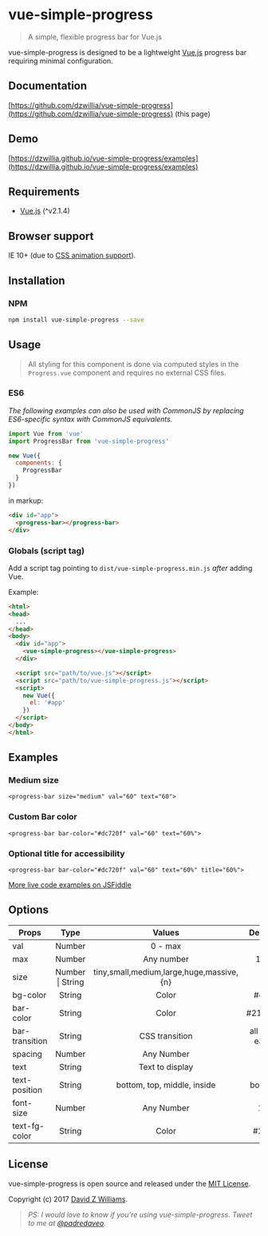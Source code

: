 # vue-simple-progress
> A simple, flexible progress bar for Vue.js

vue-simple-progress is designed to be a lightweight [Vue.js](http://vuejs.org) progress bar requiring minimal configuration.

## Documentation

[https://github.com/dzwillia/vue-simple-progress](https://github.com/dzwillia/vue-simple-progress) (this page)

## Demo

[https://dzwillia.github.io/vue-simple-progress/examples](https://dzwillia.github.io/vue-simple-progress/examples)

## Requirements
* [Vue.js](http://vuejs.org/) (^v2.1.4)

## Browser support
IE 10+ (due to [CSS animation support](https://caniuse.com/#feat=css-animation)).

## Installation

### NPM

```bash
npm install vue-simple-progress --save
```

## Usage
> All styling for this component is done via computed styles in the `Progress.vue` component and requires no external CSS files.

### ES6

*The following examples can also be used with CommonJS by replacing ES6-specific syntax with CommonJS equivalents.*

```js
import Vue from 'vue'
import ProgressBar from 'vue-simple-progress'

new Vue({
  components: {
    ProgressBar
  }
})
```

in markup:

```html
<div id="app">
  <progress-bar></progress-bar>
</div>
```

### Globals (script tag)

Add a script tag pointing to `dist/vue-simple-progress.min.js` *after* adding Vue.

Example:

```html
<html>
<head>
  ...
</head>
<body>
  <div id="app">
    <vue-simple-progress></vue-simple-progress>
  </div>

  <script src="path/to/vue.js"></script>
  <script src="path/to/vue-simple-progress.js"></script>
  <script>
    new Vue({
      el: '#app'
    })
  </script>
</body>
</html>
```

## Examples

### Medium size
```
<progress-bar size="medium" val="60" text="60">
```

### Custom Bar color
```
<progress-bar bar-color="#dc720f" val="60" text="60%">
```

### Optional title for accessibility
```
<progress-bar bar-color="#dc720f" val="60" text="60%" title="60%">
```

[More live code examples on JSFiddle](http://jsfiddle.net/dzwillia/47pvcjs9)

## Options
| Props          | Type             | Values                                   | Default |
| -------------- |:----------------:|:----------------------------------------:| :-----: |
| val            | Number           | 0 - max                                  | 0       |
| max            | Number           | Any number                               | 100     |
| size           | Number \| String | tiny,small,medium,large,huge,massive,{n} | 3       |
| bg-color       | String           | Color                                    | #eee    |
| bar-color      | String           | Color                                    | #2196f3 |
| bar-transition | String           | CSS transition                     | all 0.5s ease |
| spacing        | Number           | Any Number                               | 4       |
| text           | String           | Text to display                          |   ""    |
| text-position  | String           | bottom, top, middle, inside              | bottom  |
| font-size      | Number           | Any Number                               | 13      |
| text-fg-color  | String           | Color                                    | #222    |

## License
vue-simple-progress is open source and released under the [MIT License](LICENSE).

Copyright (c) 2017 [David Z Williams](https://twitter.com/padredaveo).

> *PS: I would love to know if you're using vue-simple-progress. Tweet to me at [@padredaveo](https://twitter.com/padredaveo)*.


